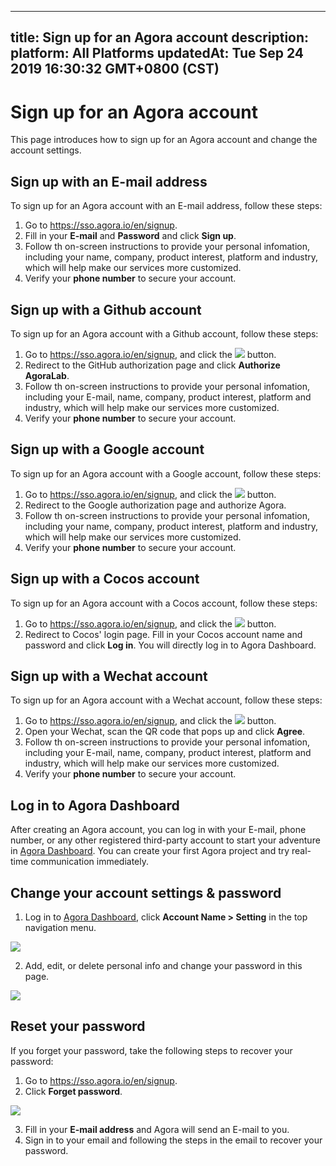 
---
title: Sign up for an Agora account
description: 
platform: All Platforms
updatedAt: Tue Sep 24 2019 16:30:32 GMT+0800 (CST)
---
# Sign up for an Agora account
This page introduces how to sign up for an Agora account and change the account settings.

## Sign up with an E-mail address
To sign up for an Agora account with an E-mail address, follow these steps:

1. Go to https://sso.agora.io/en/signup.
2. Fill in your **E-mail** and **Password** and click **Sign up**.
3. Follow th on-screen instructions to provide your personal infomation, including your name, company, product interest, platform and industry, which will help make our services more customized.
4. Verify your **phone number** to secure your account.

## Sign up with a Github account

To sign up for an Agora account with a Github account, follow these steps:

1. Go to https://sso.agora.io/en/signup, and click the ![](https://web-cdn.agora.io/docs-files/1569295926426) button.
2. Redirect to the GitHub authorization page and click **Authorize AgoraLab**.
3. Follow th on-screen instructions to provide your personal infomation, including your E-mail, name, company, product interest, platform and industry, which will help make our services more customized.
4. Verify your **phone number** to secure your account.

## Sign up with a Google account

To sign up for an Agora account with a Google account, follow these steps:

1. Go to https://sso.agora.io/en/signup, and click the ![](https://web-cdn.agora.io/docs-files/1569302689210) button.
2. Redirect to the Google authorization page and authorize Agora.
3. Follow th on-screen instructions to provide your personal infomation, including your name, company, product interest, platform and industry, which will help make our services more customized.
4. Verify your **phone number** to secure your account.

## Sign up with a Cocos account

To sign up for an Agora account with a Cocos account, follow these steps:

1. Go to https://sso.agora.io/en/signup, and click the ![](https://web-cdn.agora.io/docs-files/1569295962944) button.
2. Redirect to Cocos' login page. Fill in your Cocos account name and password and click **Log in**. You will directly log in to Agora Dashboard.

## Sign up with a Wechat account

To sign up for an Agora account with a Wechat account, follow these steps:

1. Go to https://sso.agora.io/en/signup, and click the ![](https://web-cdn.agora.io/docs-files/1569295948148) button.
2. Open your Wechat, scan the QR code that pops up and click **Agree**.
3. Follow th on-screen instructions to provide your personal infomation, including your E-mail, name, company, product interest, platform and industry, which will help make our services more customized.
4. Verify your **phone number** to secure your account.

## Log in to Agora Dashboard

After creating an Agora account, you can log in with your E-mail, phone number, or any other registered third-party account to start your adventure in [Agora Dashboard](https://dashboard.agora.io).  You can create your first Agora project and try real-time communication immediately.

## Change your account settings & password

1. Log in to [Agora Dashboard](https://dashboard.agora.io), click  **Account Name > Setting** in the top navigation menu.

![](https://web-cdn.agora.io/docs-files/1565244190495)

2. Add, edit, or delete personal info and change your password in this page. 

![](https://web-cdn.agora.io/docs-files/1565244202054)


## Reset your password

If you forget your password, take the following steps to recover your password:

1. Go to https://sso.agora.io/en/signup.
2. Click **Forget password**.

![](https://web-cdn.agora.io/docs-files/1569312325155)

3. Fill in your **E-mail address** and Agora will send an E-mail to you.
4. Sign in to your email and following the steps in the email to recover your password.
